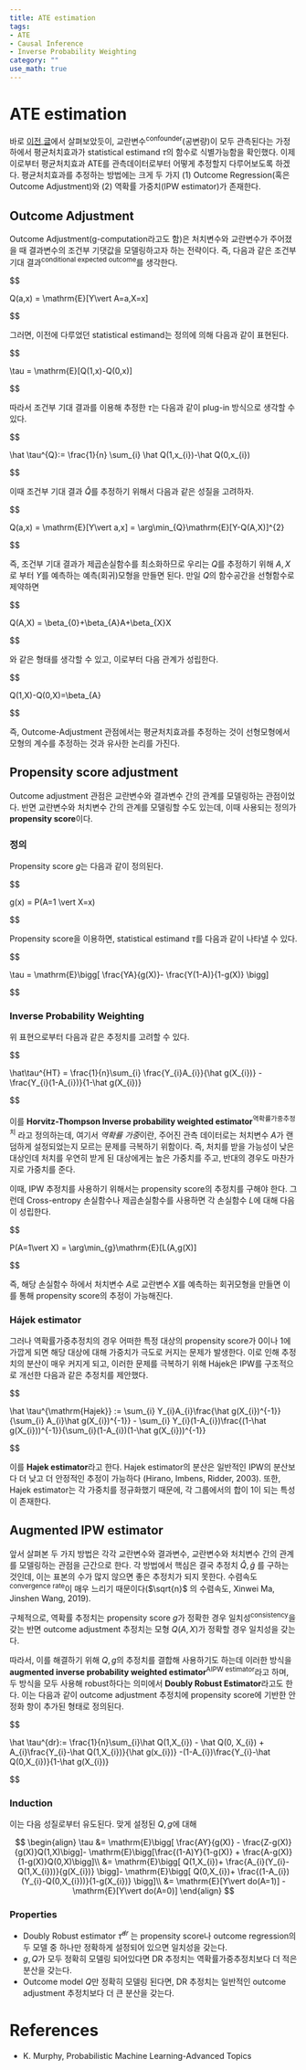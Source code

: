 ```yaml
---
title: ATE estimation
tags:
- ATE
- Causal Inference
- Inverse Probability Weighting
category: ""
use_math: true
---
```

# ATE estimation

바로 [이전 글](https://ddangchani.github.io/Confounder-Adjustment)에서 살펴보았듯이, 교란변수<sup>confounder</sup>(공변량)이 모두 관측된다는 가정하에서 평균처치효과가 statistical estimand $\tau$의 함수로 식별가능함을 확인했다. 이제 이로부터 평균처치효과 ATE를 관측데이터로부터 어떻게 추정할지 다루어보도록 하겠다. 평균처치효과를 추정하는 방법에는 크게 두 가지 (1) Outcome Regression(혹은 Outcome Adjustment)와 (2) 역확률 가중치(IPW estimator)가 존재한다.

## Outcome Adjustment

Outcome Adjustment(g-computation라고도 함)은 처치변수와 교란변수가 주어졌을 때 결과변수의 조건부 기댓값을 모델링하고자 하는 전략이다. 즉, 다음과 같은 조건부 기대 결과<sup>conditional expected outcome</sup>를 생각한다.

$$

Q(a,x) = \mathrm{E}[Y\vert A=a,X=x]


$$

그러면, 이전에 다루었던 statistical estimand는 정의에 의해 다음과 같이 표현된다.


$$

\tau = \mathrm{E}[Q(1,x)-Q(0,x)]


$$

따라서 조건부 기대 결과를 이용해 추정한 $\tau$는 다음과 같이 plug-in 방식으로 생각할 수 있다.


$$

\hat \tau^{Q}:= \frac{1}{n} \sum_{i} \hat Q(1,x_{i})-\hat Q(0,x_{i})


$$

이때 조건부 기대 결과 $\hat Q$를 추정하기 위해서 다음과 같은 성질을 고려하자.


$$

Q(a,x) = \mathrm{E}[Y\vert a,x] = \arg\min_{Q}\mathrm{E}[Y-Q(A,X)]^{2}


$$

즉, 조건부 기대 결과가 제곱손실함수를 최소화하므로 우리는 $Q$를 추정하기 위해 $A,X$로 부터 $Y$를 예측하는 예측(회귀)모형을 만들면 된다. 만일 $Q$의 함수공간을 선형함수로 제약하면 


$$

Q(A,X) = \beta_{0}+\beta_{A}A+\beta_{X}X


$$

와 같은 형태를 생각할 수 있고, 이로부터 다음 관계가 성립한다.


$$

Q(1,X)-Q(0,X)=\beta_{A}


$$

즉, Outcome-Adjustment 관점에서는 평균처치효과를 추정하는 것이 선형모형에서 모형의 계수를 추정하는 것과 유사한 논리를 가진다.


## Propensity score adjustment

Outcome adjustment 관점은 교란변수와 결과변수 간의 관계를 모델링하는 관점이었다. 반면 교란변수와 처치변수 간의 관계를 모델링할 수도 있는데, 이때 사용되는 정의가 **propensity score**이다.

### 정의
Propensity score $g$는 다음과 같이 정의된다.


$$

g(x) = P(A=1 \vert X=x)


$$

Propensity score을 이용하면, statistical estimand $\tau$를 다음과 같이 나타낼 수 있다.


$$

\tau = \mathrm{E}\bigg[ \frac{YA}{g(X)}- \frac{Y(1-A)}{1-g(X)} \bigg]


$$

### Inverse Probability Weighting

위 표현으로부터 다음과 같은 추정치를 고려할 수 있다.


$$

\hat\tau^{HT} = \frac{1}{n}\sum_{i} \frac{Y_{i}A_{i}}{\hat g(X_{i})} - \frac{Y_{i}(1-A_{i})}{1-\hat g(X_{i})} 


$$

이를 **Horvitz-Thompson Inverse probability weighted estimator**<sup>역확률가중추정치</sup> 라고 정의하는데, 여기서 *역확률 가중*이란, 주어진 관측 데이터로는 처치변수 $A$가 랜덤하게 설정되었는지 모르는 문제를 극복하기 위함이다. 즉, 처치를 받을 가능성이 낮은 대상인데 처치를 우연히 받게 된 대상에게는 높은 가중치를 주고, 반대의 경우도 마찬가지로 가중치를 준다.

이때, IPW 추정치를 사용하기 위해서는 propensity score의 추정치를 구해야 한다. 그런데 Cross-entropy 손실함수나 제곱손실함수를 사용하면 각 손실함수 $L$에 대해 다음이 성립한다.

$$

P(A=1\vert X) = \arg\min_{g}\mathrm{E}[L(A,g(X)]


$$

즉, 해당 손실함수 하에서 처치변수 $A$로 교란변수 $X$를 예측하는 회귀모형을 만들면 이를 통해 propensity score의 추정이 가능해진다.

### Hájek estimator

그러나 역확률가중추정치의 경우 어떠한 특정 대상의 propensity score가 0이나 1에 가깝게 되면 해당 대상에 대해 가중치가 극도로 커지는 문제가 발생한다. 이로 인해 추정치의 분산이 매우 커지게 되고, 이러한 문제를 극복하기 위해 Hájek은 IPW를 구조적으로 개선한 다음과 같은 추정치를 제안했다.

$$

\hat \tau^{\mathrm{Hajek}} := \sum_{i} Y_{i}A_{i}\frac{\hat g(X_{i})^{-1}}{\sum_{i} A_{i}\hat g(X_{i})^{-1}} - \sum_{i} Y_{i}(1-A_{i})\frac{(1-\hat g(X_{i}))^{-1}}{\sum_{i}(1-A_{i})(1-\hat g(X_{i}))^{-1}}


$$

이를 **Hajek estimator**라고 한다. Hajek estimator의 분산은 일반적인 IPW의 분산보다 더 낮고 더 안정적인 추정이 가능하다 (Hirano, Imbens, Ridder, 2003). 또한, Hajek estimator는 각 가중치를 정규화했기 때문에, 각 그룹에서의 합이 1이 되는 특성이 존재한다.

## Augmented IPW estimator

앞서 살펴본 두 가지 방법은 각각 교란변수와 결과변수, 교란변수와 처치변수 간의 관계를 모델링하는 관점을 근간으로 한다. 각 방법에서 핵심은 결국 추정치 $\hat Q,\hat g$ 를 구하는 것인데, 이는 표본의 수가 많지 않으면 좋은 추정치가 되지 못한다. 수렴속도<sup>convergence rate</sup>이 매우 느리기 때문이다($\sqrt{n}$ 의 수렴속도, Xinwei Ma, Jinshen Wang, 2019).

구체적으로, 역확률 추정치는 propensity score $g$가 정확한 경우 일치성<sup>consistency</sup>을 갖는 반면 outcome adjustment 추정치는 모형 $Q(A,X)$가 정확할 경우 일치성을 갖는다.

따라서, 이를 해결하기 위해 $Q,g$의 추정치를 결합해 사용하기도 하는데 이러한 방식을 **augmented inverse probability weighted estimator**<sup>AIPW estimator</sup>라고 하며, 두 방식을 모두 사용해 robust하다는 의미에서 **Doubly Robust Estimator**라고도 한다. 이는 다음과 같이 outcome adjustment 추정치에 propensity score에 기반한 안정화 항이 추가된 형태로 정의된다.

$$

\hat \tau^{dr}:= \frac{1}{n}\sum_{i}\hat Q(1,X_{i}) - \hat Q(0, X_{i}) + A_{i}\frac{Y_{i}-\hat Q(1,X_{i})}{\hat g(x_{i})} -(1-A_{i})\frac{Y_{i}-\hat Q(0,X_{i})}{1-\hat g(X_{i})}

$$

### Induction

이는 다음 성질로부터 유도된다. 맞게 설정된 $Q,g$에 대해


$$
\begin{align}
\tau &= \mathrm{E}\bigg[ \frac{AY}{g(X)} - \frac{Z-g(X)}{g(X)}Q(1,X)\bigg]- \mathrm{E}\bigg[\frac{(1-A)Y}{1-g(X)} + \frac{A-g(X)}{1-g(X)}Q(0,X)\bigg]\\
&= \mathrm{E}\bigg[ Q(1,X_{i})+ \frac{A_{i}(Y_{i}-Q(1,X_{i}))}{g(X_{i})} \bigg]- \mathrm{E}\bigg[ Q(0,X_{i})+ \frac{(1-A_{i})(Y_{i}-Q(0,X_{i}))}{1-g(X_{i})} \bigg]\\
&= \mathrm{E}[Y\vert do(A=1)] - \mathrm{E}[Y\vert do(A=0)]
\end{align}
$$

### Properties

- Doubly Robust estimator $\hat \tau^{dr}$ 는 propensity score나 outcome regression의 두 모델 중 하나만 정확하게 설정되어 있으면 일치성을 갖는다.
- $g,Q$가 모두 정확히 모델링 되어있다면 DR 추정치는 역확률가중추정치보다 더 적은 분산을 갖는다.
- Outcome model $Q$만 정확히 모델링 된다면, DR 추정치는 일반적인 outcome adjustment 추정치보다 더 큰 분산을 갖는다.


# References
- K. Murphy, Probabilistic Machine Learning-Advanced Topics